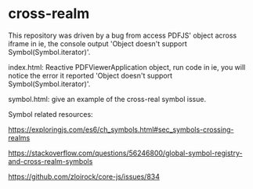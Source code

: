 # cross-realm
This repository was driven by a bug from access PDFJS' object across iframe in ie, the console output 'Object doesn't support Symbol(Symbol.iterator)'.

index.html: Reactive PDFViewerApplication object, run code in ie, you will notice the error it reported 'Object doesn't support Symbol(Symbol.iterator)'.

symbol.html: give an example of the cross-real symbol issue.


Symbol related resources:<br>

https://exploringjs.com/es6/ch_symbols.html#sec_symbols-crossing-realms

https://stackoverflow.com/questions/56246800/global-symbol-registry-and-cross-realm-symbols

https://github.com/zloirock/core-js/issues/834


